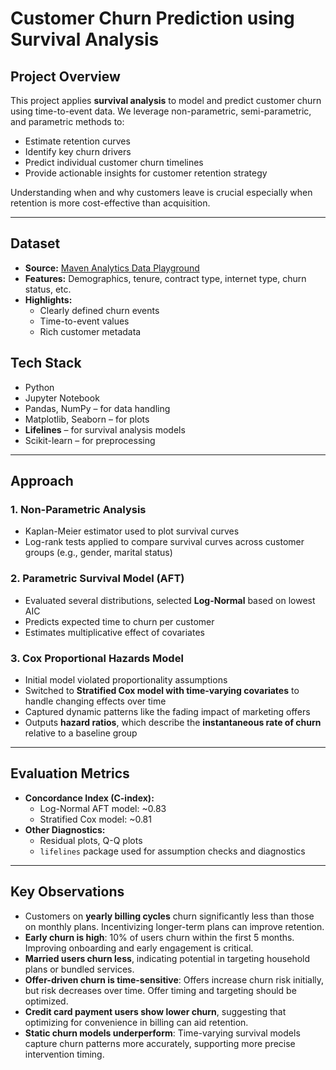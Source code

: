 
# Customer Churn Prediction using Survival Analysis

## Project Overview
This project applies **survival analysis** to model and predict customer churn using time-to-event data. We leverage non-parametric, semi-parametric, and parametric methods to:

- Estimate retention curves  
- Identify key churn drivers  
- Predict individual customer churn timelines  
- Provide actionable insights for customer retention strategy  

Understanding when and why customers leave is crucial especially when retention is more cost-effective than acquisition.

---

## Dataset
- **Source:** [Maven Analytics Data Playground](https://www.mavenanalytics.io/data-playground?search=churn)  
- **Features:** Demographics, tenure, contract type, internet type, churn status, etc.  
- **Highlights:**
  - Clearly defined churn events
  - Time-to-event values
  - Rich customer metadata
 
## Tech Stack

- Python  
- Jupyter Notebook  
- Pandas, NumPy – for data handling  
- Matplotlib, Seaborn – for plots  
- **Lifelines** – for survival analysis models  
- Scikit-learn – for preprocessing    

---

## Approach

### 1. Non-Parametric Analysis
- Kaplan-Meier estimator used to plot survival curves  
- Log-rank tests applied to compare survival curves across customer groups (e.g., gender, marital status)

### 2. Parametric Survival Model (AFT)
- Evaluated several distributions, selected **Log-Normal** based on lowest AIC  
- Predicts expected time to churn per customer  
- Estimates multiplicative effect of covariates

### 3. Cox Proportional Hazards Model
- Initial model violated proportionality assumptions  
- Switched to **Stratified Cox model with time-varying covariates** to handle changing effects over time  
- Captured dynamic patterns like the fading impact of marketing offers  
- Outputs **hazard ratios**, which describe the **instantaneous rate of churn** relative to a baseline group 

---

## Evaluation Metrics

- **Concordance Index (C-index):**
  - Log-Normal AFT model: ~0.83  
  - Stratified Cox model: ~0.81  
- **Other Diagnostics:**
  - Residual plots, Q-Q plots  
  - `lifelines` package used for assumption checks and diagnostics

---

## Key Observations

- Customers on **yearly billing cycles** churn significantly less than those on monthly plans. Incentivizing longer-term plans can improve retention.
- **Early churn is high**: 10% of users churn within the first 5 months. Improving onboarding and early engagement is critical.
- **Married users churn less**, indicating potential in targeting household plans or bundled services.
- **Offer-driven churn is time-sensitive**: Offers increase churn risk initially, but risk decreases over time. Offer timing and targeting should be optimized.
- **Credit card payment users show lower churn**, suggesting that optimizing for convenience in billing can aid retention.
- **Static churn models underperform**: Time-varying survival models capture churn patterns more accurately, supporting more precise intervention timing.





